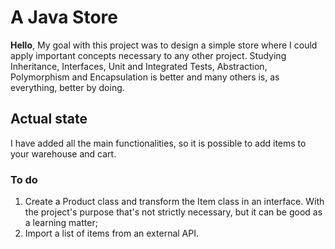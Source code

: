 # A Java Store

**Hello**, My goal with this project was to design a simple store where I could
apply important concepts necessary to any other project. 
Studying Inheritance, Interfaces, Unit and Integrated Tests, Abstraction, Polymorphism and Encapsulation is
better and many others is, as everything, better by doing.

## Actual state

I have added all the main functionalities, so it is possible to add items to your
warehouse and cart.

### To do

1. Create a Product class and transform the Item class in an interface. With the
project's purpose that's not strictly necessary, but it can be good as a learning
matter;
2. Import a list of items from an external API.
